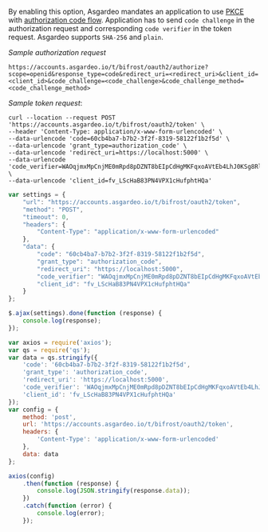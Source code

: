 
By enabling this option, Asgardeo mandates an application to use [PKCE](https://datatracker.ietf.org/doc/html/rfc7636) with <a href="/guides/applications/integrate-public-client/#get-tokens">authorization code flow</a>. Application has to send `code challenge` in the authorization request and corresponding `code verifier` in the token request. Asgardeo supports `SHA-256` and `plain`.

_Sample authorization request_
```  
https://accounts.asgardeo.io/t/bifrost/oauth2/authorize?scope=openid&response_type=code&redirect_uri=<redirect_uri>&client_id=<client_id>&code_challenge=<code_challenge>&code_challenge_method=<code_challenge_method>
```

_Sample token request_:

<CodeGroup>
<CodeGroupItem title="cURL" active>

``` 
curl --location --request POST 'https://accounts.asgardeo.io/t/bifrost/oauth2/token' \
--header 'Content-Type: application/x-www-form-urlencoded' \
--data-urlencode 'code=60cb4ba7-b7b2-3f2f-8319-58122f1b2f5d' \
--data-urlencode 'grant_type=authorization_code' \
--data-urlencode 'redirect_uri=https://localhost:5000' \
--data-urlencode 'code_verifier=WAOqjmxMpCnjME0mRpd8pDZNT8bEIpCdHgMKFqxoAVtEb4LhJ0KSg8Rl0z0O3pySx4HGp53R87bckxOxrXk2oNav0fgWzFdOyBRrvA8ZTgCG7MlQcY9mfamCM8SWnGgO' \
--data-urlencode 'client_id=fv_LScHaB83PN4VPX1cHufphtHQa'
```

</CodeGroupItem>

<CodeGroupItem title="JavaScript - jQuery">

```js
var settings = {
    "url": "https://accounts.asgardeo.io/t/bifrost/oauth2/token",
    "method": "POST",
    "timeout": 0,
    "headers": {
        "Content-Type": "application/x-www-form-urlencoded"
    },
    "data": {
        "code": "60cb4ba7-b7b2-3f2f-8319-58122f1b2f5d",
        "grant_type": "authorization_code",
        "redirect_uri": "https://localhost:5000",
        "code_verifier": "WAOqjmxMpCnjME0mRpd8pDZNT8bEIpCdHgMKFqxoAVtEb4LhJ0KSg8Rl0z0O3pySx4HGp53R87bckxOxrXk2oNav0fgWzFdOyBRrvA8ZTgCG7MlQcY9mfamCM8SWnGgO",
        "client_id": "fv_LScHaB83PN4VPX1cHufphtHQa"
    }
};

$.ajax(settings).done(function (response) {
    console.log(response);
});
```

</CodeGroupItem>

<CodeGroupItem title="Nodejs - Axios">

```js
var axios = require('axios');
var qs = require('qs');
var data = qs.stringify({
    'code': '60cb4ba7-b7b2-3f2f-8319-58122f1b2f5d',
    'grant_type': 'authorization_code',
    'redirect_uri': 'https://localhost:5000',
    'code_verifier': 'WAOqjmxMpCnjME0mRpd8pDZNT8bEIpCdHgMKFqxoAVtEb4LhJ0KSg8Rl0z0O3pySx4HGp53R87bckxOxrXk2oNav0fgWzFdOyBRrvA8ZTgCG7MlQcY9mfamCM8SWnGgO',
    'client_id': 'fv_LScHaB83PN4VPX1cHufphtHQa'
});
var config = {
    method: 'post',
    url: 'https://accounts.asgardeo.io/t/bifrost/oauth2/token',
    headers: {
        'Content-Type': 'application/x-www-form-urlencoded'
    },
    data: data
};

axios(config)
    .then(function (response) {
        console.log(JSON.stringify(response.data));
    })
    .catch(function (error) {
        console.log(error);
    });
```

</CodeGroupItem>
</CodeGroup>
